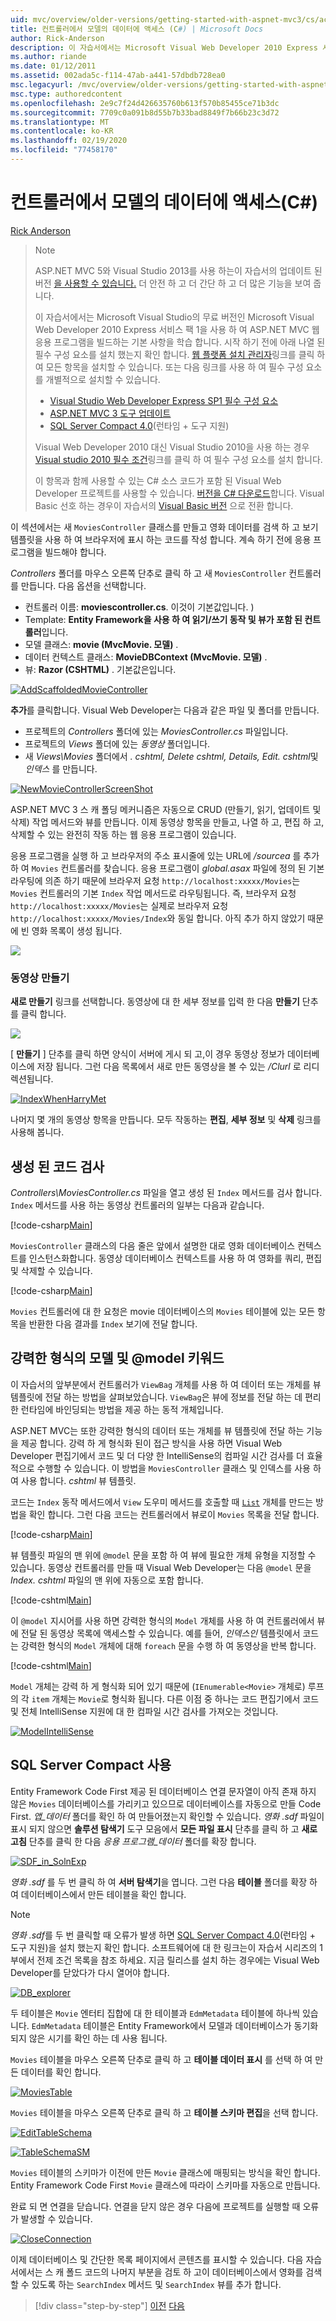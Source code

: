 ```yaml
---
uid: mvc/overview/older-versions/getting-started-with-aspnet-mvc3/cs/accessing-your-models-data-from-a-controller
title: 컨트롤러에서 모델의 데이터에 액세스 (C#) | Microsoft Docs
author: Rick-Anderson
description: 이 자습서에서는 Microsoft Visual Web Developer 2010 Express 서비스 팩 1 (...)을 사용 하 여 ASP.NET MVC 웹 응용 프로그램을 빌드하는 기본 사항을 학습 합니다.
ms.author: riande
ms.date: 01/12/2011
ms.assetid: 002ada5c-f114-47ab-a441-57dbdb728ea0
msc.legacyurl: /mvc/overview/older-versions/getting-started-with-aspnet-mvc3/cs/accessing-your-models-data-from-a-controller
msc.type: authoredcontent
ms.openlocfilehash: 2e9c7f24d426635760b613f570b85455ce71b3dc
ms.sourcegitcommit: 7709c0a091b8d55b7b33bad8849f7b66b23c3d72
ms.translationtype: MT
ms.contentlocale: ko-KR
ms.lasthandoff: 02/19/2020
ms.locfileid: "77458170"
---
```

# <a name="accessing-your-models-data-from-a-controller-c"></a>컨트롤러에서 모델의 데이터에 액세스(C#)

[Rick Anderson](https://twitter.com/RickAndMSFT)

> > [!NOTE]
> > ASP.NET MVC 5와 Visual Studio 2013를 사용 하는이 자습서의 업데이트 된 버전 [을 사용할 수 있습니다.](../../../getting-started/introduction/getting-started.md) 더 안전 하 고 더 간단 하 고 더 많은 기능을 보여 줍니다.
> 
> 
> 이 자습서에서는 Microsoft Visual Studio의 무료 버전인 Microsoft Visual Web Developer 2010 Express 서비스 팩 1을 사용 하 여 ASP.NET MVC 웹 응용 프로그램을 빌드하는 기본 사항을 학습 합니다. 시작 하기 전에 아래 나열 된 필수 구성 요소를 설치 했는지 확인 합니다. [웹 플랫폼 설치 관리자](https://www.microsoft.com/web/gallery/install.aspx?appid=VWD2010SP1Pack)링크를 클릭 하 여 모든 항목을 설치할 수 있습니다. 또는 다음 링크를 사용 하 여 필수 구성 요소를 개별적으로 설치할 수 있습니다.
> 
> - [Visual Studio Web Developer Express SP1 필수 구성 요소](https://www.microsoft.com/web/gallery/install.aspx?appid=VWD2010SP1Pack)
> - [ASP.NET MVC 3 도구 업데이트](https://www.microsoft.com/web/gallery/install.aspx?appsxml=&amp;appid=MVC3)
> - [SQL Server Compact 4.0](https://www.microsoft.com/web/gallery/install.aspx?appid=SQLCE;SQLCEVSTools_4_0)(런타임 + 도구 지원)
> 
> Visual Web Developer 2010 대신 Visual Studio 2010을 사용 하는 경우 [Visual studio 2010 필수 조건](https://www.microsoft.com/web/gallery/install.aspx?appsxml=&amp;appid=VS2010SP1Pack)링크를 클릭 하 여 필수 구성 요소를 설치 합니다.
> 
> 이 항목과 함께 사용할 수 있는 C# 소스 코드가 포함 된 Visual Web Developer 프로젝트를 사용할 수 있습니다. [버전을 C# 다운로드](https://code.msdn.microsoft.com/Introduction-to-MVC-3-10d1b098)합니다. Visual Basic 선호 하는 경우이 자습서의 [Visual Basic 버전](../vb/intro-to-aspnet-mvc-3.md) 으로 전환 합니다.

이 섹션에서는 새 `MoviesController` 클래스를 만들고 영화 데이터를 검색 하 고 보기 템플릿을 사용 하 여 브라우저에 표시 하는 코드를 작성 합니다. 계속 하기 전에 응용 프로그램을 빌드해야 합니다.

*Controllers* 폴더를 마우스 오른쪽 단추로 클릭 하 고 새 `MoviesController` 컨트롤러를 만듭니다. 다음 옵션을 선택합니다.

- 컨트롤러 이름: **moviescontroller.cs**. 이것이 기본값입니다. )
- Template: **Entity Framework을 사용 하 여 읽기/쓰기 동작 및 뷰가 포함 된 컨트롤러**입니다.
- 모델 클래스: **movie (MvcMovie. 모델)** .
- 데이터 컨텍스트 클래스: **MovieDBContext (MvcMovie. 모델)** .
- 뷰: **Razor (CSHTML)** . 기본값은입니다.

[![AddScaffoldedMovieController](accessing-your-models-data-from-a-controller/_static/image2.png "AddScaffoldedMovieController")](accessing-your-models-data-from-a-controller/_static/image1.png)

**추가**를 클릭합니다. Visual Web Developer는 다음과 같은 파일 및 폴더를 만듭니다.

- 프로젝트의 *Controllers* 폴더에 있는 *MoviesController.cs* 파일입니다.
- 프로젝트의 *Views* 폴더에 있는 *동영상* 폴더입니다.
- 새 *Views\Movies* 폴더에서 *. cshtml, Delete cshtml, Details, Edit. cshtml*및 *인덱스* 를 만듭니다.

[![NewMovieControllerScreenShot](accessing-your-models-data-from-a-controller/_static/image4.png "NewMovieControllerScreenShot")](accessing-your-models-data-from-a-controller/_static/image3.png)

ASP.NET MVC 3 스 캐 폴딩 메커니즘은 자동으로 CRUD (만들기, 읽기, 업데이트 및 삭제) 작업 메서드와 뷰를 만듭니다. 이제 동영상 항목을 만들고, 나열 하 고, 편집 하 고, 삭제할 수 있는 완전히 작동 하는 웹 응용 프로그램이 있습니다.

응용 프로그램을 실행 하 고 브라우저의 주소 표시줄에 있는 URL에 */sourcea* 를 추가 하 여 `Movies` 컨트롤러를 찾습니다. 응용 프로그램이 *global.asax* 파일에 정의 된 기본 라우팅에 의존 하기 때문에 브라우저 요청 `http://localhost:xxxxx/Movies`는 `Movies` 컨트롤러의 기본 `Index` 작업 메서드로 라우팅됩니다. 즉, 브라우저 요청 `http://localhost:xxxxx/Movies`는 실제로 브라우저 요청 `http://localhost:xxxxx/Movies/Index`와 동일 합니다. 아직 추가 하지 않았기 때문에 빈 영화 목록이 생성 됩니다.

![](accessing-your-models-data-from-a-controller/_static/image5.png)

### <a name="creating-a-movie"></a>동영상 만들기

**새로 만들기** 링크를 선택합니다. 동영상에 대 한 세부 정보를 입력 한 다음 **만들기** 단추를 클릭 합니다.

![](accessing-your-models-data-from-a-controller/_static/image6.png)

[ **만들기** ] 단추를 클릭 하면 양식이 서버에 게시 되 고,이 경우 동영상 정보가 데이터베이스에 저장 됩니다. 그런 다음 목록에서 새로 만든 동영상을 볼 수 있는 */Clurl* 로 리디렉션됩니다.

[![IndexWhenHarryMet](accessing-your-models-data-from-a-controller/_static/image8.png "IndexWhenHarryMet")](accessing-your-models-data-from-a-controller/_static/image7.png)

나머지 몇 개의 동영상 항목을 만듭니다. 모두 작동하는 **편집**, **세부 정보** 및 **삭제** 링크를 사용해 봅니다.

## <a name="examining-the-generated-code"></a>생성 된 코드 검사

*Controllers\MoviesController.cs* 파일을 열고 생성 된 `Index` 메서드를 검사 합니다. `Index` 메서드를 사용 하는 동영상 컨트롤러의 일부는 다음과 같습니다.

[!code-csharp[Main](accessing-your-models-data-from-a-controller/samples/sample1.cs)]

`MoviesController` 클래스의 다음 줄은 앞에서 설명한 대로 영화 데이터베이스 컨텍스트를 인스턴스화합니다. 동영상 데이터베이스 컨텍스트를 사용 하 여 영화를 쿼리, 편집 및 삭제할 수 있습니다.

[!code-csharp[Main](accessing-your-models-data-from-a-controller/samples/sample2.cs)]

`Movies` 컨트롤러에 대 한 요청은 movie 데이터베이스의 `Movies` 테이블에 있는 모든 항목을 반환한 다음 결과를 `Index` 보기에 전달 합니다.

## <a name="strongly-typed-models-and-the-model-keyword"></a>강력한 형식의 모델 및 @model 키워드

이 자습서의 앞부분에서 컨트롤러가 `ViewBag` 개체를 사용 하 여 데이터 또는 개체를 뷰 템플릿에 전달 하는 방법을 살펴보았습니다. `ViewBag`은 뷰에 정보를 전달 하는 데 편리한 런타임에 바인딩되는 방법을 제공 하는 동적 개체입니다.

ASP.NET MVC는 또한 강력한 형식의 데이터 또는 개체를 뷰 템플릿에 전달 하는 기능을 제공 합니다. 강력 하 게 형식화 된이 접근 방식을 사용 하면 Visual Web Developer 편집기에서 코드 및 더 다양 한 IntelliSense의 컴파일 시간 검사를 더 효율적으로 수행할 수 있습니다. 이 방법을 `MoviesController` 클래스 및 인덱스를 사용 하 여 사용 합니다. *cshtml* 뷰 템플릿.

코드는 `Index` 동작 메서드에서 `View` 도우미 메서드를 호출할 때 [`List`](https://msdn.microsoft.com/library/6sh2ey19.aspx) 개체를 만드는 방법을 확인 합니다. 그런 다음 코드는 컨트롤러에서 뷰로이 `Movies` 목록을 전달 합니다.

[!code-csharp[Main](accessing-your-models-data-from-a-controller/samples/sample3.cs)]

뷰 템플릿 파일의 맨 위에 `@model` 문을 포함 하 여 뷰에 필요한 개체 유형을 지정할 수 있습니다. 동영상 컨트롤러를 만들 때 Visual Web Developer는 다음 `@model` 문을 *Index. cshtml* 파일의 맨 위에 자동으로 포함 합니다.

[!code-cshtml[Main](accessing-your-models-data-from-a-controller/samples/sample4.cshtml)]

이 `@model` 지시어를 사용 하면 강력한 형식의 `Model` 개체를 사용 하 여 컨트롤러에서 뷰에 전달 된 동영상 목록에 액세스할 수 있습니다. 예를 들어, *인덱스인* 템플릿에서 코드는 강력한 형식의 `Model` 개체에 대해 `foreach` 문을 수행 하 여 동영상을 반복 합니다.

[!code-cshtml[Main](accessing-your-models-data-from-a-controller/samples/sample5.cshtml)]

`Model` 개체는 강력 하 게 형식화 되어 있기 때문에 (`IEnumerable<Movie>` 개체로) 루프의 각 `item` 개체는 `Movie`로 형식화 됩니다. 다른 이점 중 하나는 코드 편집기에서 코드 및 전체 IntelliSense 지원에 대 한 컴파일 시간 검사를 가져오는 것입니다.

[![ModelIntelliSense](accessing-your-models-data-from-a-controller/_static/image10.png "ModelIntelliSense")](accessing-your-models-data-from-a-controller/_static/image9.png)

## <a name="working-with-sql-server-compact"></a>SQL Server Compact 사용

Entity Framework Code First 제공 된 데이터베이스 연결 문자열이 아직 존재 하지 않은 `Movies` 데이터베이스를 가리키고 있으므로 데이터베이스를 자동으로 만들 Code First. *앱\_데이터* 폴더를 확인 하 여 만들어졌는지 확인할 수 있습니다. *영화 .sdf* 파일이 표시 되지 않으면 **솔루션 탐색기** 도구 모음에서 **모든 파일 표시** 단추를 클릭 하 고 **새로 고침** 단추를 클릭 한 다음 *응용 프로그램\_데이터* 폴더를 확장 합니다.

[![SDF_in_SolnExp](accessing-your-models-data-from-a-controller/_static/image12.png "SDF_in_SolnExp")](accessing-your-models-data-from-a-controller/_static/image11.png)

*영화 .sdf* 를 두 번 클릭 하 여 **서버 탐색기**을 엽니다. 그런 다음 **테이블** 폴더를 확장 하 여 데이터베이스에서 만든 테이블을 확인 합니다.

> [!NOTE]
> *영화 .sdf*를 두 번 클릭할 때 오류가 발생 하면 [SQL Server Compact 4.0](https://www.microsoft.com/web/gallery/install.aspx?appid=SQLCE;SQLCEVSTools_4_0)(런타임 + 도구 지원)을 설치 했는지 확인 합니다. 소프트웨어에 대 한 링크는이 자습서 시리즈의 1 부에서 전제 조건 목록을 참조 하세요. 지금 릴리스를 설치 하는 경우에는 Visual Web Developer를 닫았다가 다시 열어야 합니다.

[![DB_explorer](accessing-your-models-data-from-a-controller/_static/image14.png "DB_explorer")](accessing-your-models-data-from-a-controller/_static/image13.png)

두 테이블은 `Movie` 엔터티 집합에 대 한 테이블과 `EdmMetadata` 테이블에 하나씩 있습니다. `EdmMetadata` 테이블은 Entity Framework에서 모델과 데이터베이스가 동기화 되지 않은 시기를 확인 하는 데 사용 됩니다.

`Movies` 테이블을 마우스 오른쪽 단추로 클릭 하 고 **테이블 데이터 표시** 를 선택 하 여 만든 데이터를 확인 합니다.

[![MoviesTable](accessing-your-models-data-from-a-controller/_static/image16.png "MoviesTable")](accessing-your-models-data-from-a-controller/_static/image15.png)

`Movies` 테이블을 마우스 오른쪽 단추로 클릭 하 고 **테이블 스키마 편집**을 선택 합니다.

[![EditTableSchema](accessing-your-models-data-from-a-controller/_static/image18.png "EditTableSchema")](accessing-your-models-data-from-a-controller/_static/image17.png)

[![TableSchemaSM](accessing-your-models-data-from-a-controller/_static/image20.png "TableSchemaSM")](accessing-your-models-data-from-a-controller/_static/image19.png)

`Movies` 테이블의 스키마가 이전에 만든 `Movie` 클래스에 매핑되는 방식을 확인 합니다. Entity Framework Code First `Movie` 클래스에 따라이 스키마를 자동으로 만듭니다.

완료 되 면 연결을 닫습니다. 연결을 닫지 않은 경우 다음에 프로젝트를 실행할 때 오류가 발생할 수 있습니다.

[![CloseConnection](accessing-your-models-data-from-a-controller/_static/image22.png "CloseConnection")](accessing-your-models-data-from-a-controller/_static/image21.png)

이제 데이터베이스 및 간단한 목록 페이지에서 콘텐츠를 표시할 수 있습니다. 다음 자습서에서는 스 캐 폴드 코드의 나머지 부분을 검토 하 고이 데이터베이스에서 영화를 검색할 수 있도록 하는 `SearchIndex` 메서드 및 `SearchIndex` 뷰를 추가 합니다.

> [!div class="step-by-step"]
> [이전](adding-a-model.md)
> [다음](examining-the-edit-methods-and-edit-view.md)
